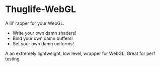 # Thuglife-WebGL
A lil' rapper for your WebGL.

* Write your own damn shaders!
* Bind your own damn buffers!
* Set your own damn uniforms!

A an extremely lightweight, low level, wrapper for WebGL.  Great for perf testing.
